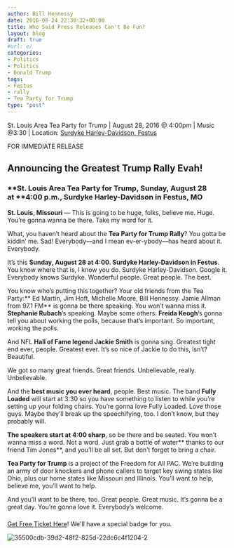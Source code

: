 ```yaml
---
author: Bill Hennessy
date: 2016-08-24 22:30:32+00:00
title: Who Said Press Releases Can't Be Fun?
layout: blog
draft: true
#url: e/
categories:
- Politics
- Politics
- Donald Trump
tags:
- Festus
- rally
- Tea Party for Trump
type: "post"
---
```


St. Louis Area Tea Party for Trump | August 28, 2016 @ 4:00pm | Music @3:30 | Location: [Surdyke Harley-Davidson, Festus](https://www.google.com/maps/place/38°10'46.4%22N+90°26'45.3%22W/@38.1795483,-90.4464592,19z/data=!3m1!4b1!4m5!3m4!1s0x0:0x0!8m2!3d38.1795483!4d-90.445912?hl=en)

FOR IMMEDIATE RELEASE



## **Announcing the Greatest Trump Rally Evah!**





### **St. Louis Area Tea Party for Trump, Sunday, August 28 at ****4:00 p.m., Surdyke Harley-Davidson in Festus, MO**



**St. Louis, Missouri** — This is going to be huge, folks, believe me. Huge. You’re gonna wanna be there. Take my word for it.

What, you haven’t heard about the **Tea Party for Trump Rally**? You gotta be kiddin’ me. Sad! Everybody—and I mean ev-er-ybody—has heard about it. Everybody.

It’s this **Sunday, August 28 at 4:00. Surdyke Harley-Davidson in Festus**. You know where that is, I know you do. Surdyke Harley-Davidson. Google it. Everybody knows Surdyke. Wonderful people. Great people. The best.

You know who’s putting this together? Your old friends from the Tea Party:** Ed Martin, Jim Hoft, Michelle Moore, Bill Hennessy. Jamie Allman from 97.1 FM** is gonna be there speaking. You won’t wanna miss it. **Stephanie Rubach**’s speaking. Maybe some others. **Freida Keogh**’s gonna tell you about working the polls, because that’s important. So important, working the polls.

And NFL **Hall of Fame legend Jackie Smith** is gonna sing. Greatest tight end ever, people. Greatest ever. It’s so nice of Jackie to do this, isn’t? Beautiful.

We got so many great friends. Great friends. Unbelievable, really. Unbelievable.

And the **best music you ever heard**, people. Best music. The band **Fully Loaded** will start at 3:30 so you have something to listen to while you’re setting up your folding chairs. You’re gonna love Fully Loaded. Love those guys. Maybe they’ll break up the speechifying, too. I don’t know, but they probably will.

**The speakers start at 4:00 sharp**, so be there and be seated. You won’t wanna miss a word. Not a word. Just grab a bottle of water** thanks to our friend Tim Jones**, and you’ll be all set. But don’t forget to bring a chair.

**Tea Party for Trump** is a project of the Freedom for All PAC. We’re building an army of door knockers and phone callers to target key swing states like Ohio, plus our home states like Missouri and Illinois. You’ll want to help, believe me, you’ll want to help.

And you’ll want to be there, too. Great people. Great music. It’s gonna be a great day. You’re gonna love it. Everybody’s welcome.

###

[Get Free Ticket Here](https://www.eventbrite.com/e/tea-party-for-trump-rally-tickets-2832864173?aff=ehomecard)! We'll have a special badge for you.

![35500cdb-39d2-48f2-825d-22dc6c4f1204-2](https://hennessysview.com/wp-content/uploads/2016/08/35500cdb-39d2-48f2-825d-22dc6c4f1204-2.png)



